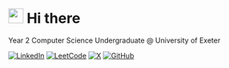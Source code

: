 # <img height="30px" src="https://emojis.slackmojis.com/emojis/images/1531849430/4246/blob-sunglasses.gif?1531849430"> Hi there 

Year 2 Computer Science Undergraduate @ University of Exeter
<br/>

[![LinkedIn](https://img.shields.io/badge/LinkedIn-0A66C2?style=for-the-badge&logo=linkedin&logoColor=white)](https://www.linkedin.com/in/boris-cheung-010291210/)
[![LeetCode](https://img.shields.io/badge/LeetCode-FFA116?style=for-the-badge&logo=leetcode&logoColor=white)](https://leetcode.com/u/cactobyte)
[![X](https://img.shields.io/badge/X-000000?style=for-the-badge&logo=x&logoColor=white)](https://x.com/cactobyte)
[![GitHub](https://img.shields.io/badge/GitHub-181717?style=for-the-badge&logo=github&logoColor=white)](https://github.com/cactobyte)
